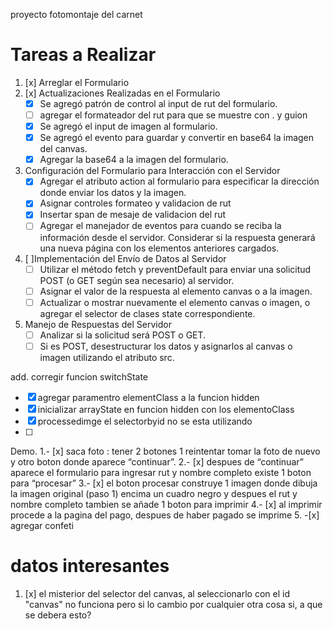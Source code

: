 proyecto fotomontaje del carnet


# Tareas a Realizar

1. [x] Arreglar el Formulario
2. [x] Actualizaciones Realizadas en el Formulario
   - [x] Se agregó patrón de control al input de rut del formulario.
   - [ ] agregar el formateador del rut para que se muestre con . y guion
   - [x] Se agregó el input de imagen al formulario.
   - [x] Se agregó el evento para guardar y convertir en base64 la imagen del canvas.
   - [x] Agregar la base64 a la imagen del formulario.
   
3. Configuración del Formulario para Interacción con el Servidor
   - [x] Agregar el atributo action al formulario para especificar la dirección donde enviar los datos y la imagen.
   - [x] Asignar controles formateo y validacion de rut
   - [x] Insertar span de mesaje de validacion del rut 
   - [ ] Agregar el manejador de eventos para cuando se reciba la información desde el servidor. Considerar si la respuesta generará una nueva página con los elementos anteriores cargados.
   
4. [ ]Implementación del Envío de Datos al Servidor
   - [ ] Utilizar el método fetch y preventDefault para enviar una solicitud POST (o GET según sea necesario) al servidor.
   - [ ] Asignar el valor de la respuesta al elemento canvas o a la imagen.
   - [ ] Actualizar o mostrar nuevamente el elemento canvas o imagen, o agregar el selector de clases state correspondiente.
   
5. Manejo de Respuestas del Servidor
   - [ ] Analizar si la solicitud será POST o GET.
   - [ ] Si es POST, desestructurar los datos y asignarlos al canvas o imagen utilizando el atributo src.

 add. 
   corregir funcion switchState 
   - [x] agregar paramentro elementClass a la funcion hidden 
   - [x] inicializar arrayState en funcion hidden con los elementoClass
   - [x] processedimge el selectorbyid no se esta utilizando 
   - [ ]

 Demo.
   1.- [x] saca foto : tener 2 botones 1 reintentar tomar la foto de nuevo y otro boton donde aparece “continuar”.
   2.- [x] despues de “continuar” aparece el formulario para ingresar rut y nombre completo
   existe 1 boton para “procesar”
   3.- [x] el boton procesar construye 1 imagen donde dibuja la imagen original (paso 1) encima un cuadro negro y despues el rut y nombre completo
   tambien se añade 1 boton para imprimir 
   4.- [x] al imprimir procede a la pagina del pago, despues de haber pagado se imprime
   5. -[x] agregar confeti
# datos interesantes

1. [x] el misterior del selector del canvas, al seleccionarlo con el id "canvas" no funciona pero si lo cambio por cualquier otra cosa si, a que se debera esto? 
